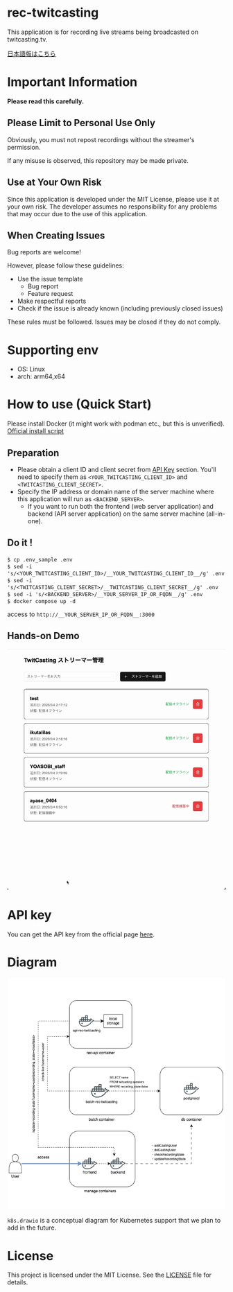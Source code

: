 # rec-twitcasting

This application is for recording live streams being broadcasted on twitcasting.tv.

[日本語版はこちら](README_ja.md)

# Important Information

**Please read this carefully.**

## Please Limit to Personal Use Only

Obviously, you must not repost recordings without the streamer's permission.

If any misuse is observed, this repository may be made private.

## Use at Your Own Risk

Since this application is developed under the MIT License, please use it at your own risk.
The developer assumes no responsibility for any problems that may occur due to the use of this application.

## When Creating Issues

Bug reports are welcome!

However, please follow these guidelines:

- Use the issue template
  - Bug report
  - Feature request
- Make respectful reports
- Check if the issue is already known (including previously closed issues)

These rules must be followed.
Issues may be closed if they do not comply.

# Supporting env

- OS: Linux
- arch: arm64,x64

# How to use (Quick Start)

Please install Docker (it might work with podman etc., but this is unverified).
[Official install script](https://github.com/docker/docker-install)

## Preparation

- Please obtain a client ID and client secret from [API Key](#api-key) section. You'll need to specify them as `<YOUR_TWITCASTING_CLIENT_ID>` and `<TWITCASTING_CLIENT_SECRET>`.
- Specify the IP address or domain name of the server machine where this application will run as `<BACKEND_SERVER>`.
  - If you want to run both the frontend (web server application) and backend (API server application) on the same server machine (all-in-one).

## Do it !

```shell
$ cp .env_sample .env
$ sed -i 's/<YOUR_TWITCASTING_CLIENT_ID>/__YOUR_TWITCASTING_CLIENT_ID__/g' .env
$ sed -i 's/<TWITCASTING_CLIENT_SECRET>/__TWITCASTING_CLIENT_SECRET__/g' .env
$ sed -i 's/<BACKEND_SERVER>/__YOUR_SERVER_IP_OR_FQDN__/g' .env
$ docker compose up -d
```

access to `http://__YOUR_SERVER_IP_OR_FQDN__:3000`

## Hands-on Demo

![Hands-on Demo](hands_on.gif)

# API key

You can get the API key from the official page [here](https://twitcasting.tv/developerapp.php).

# Diagram

![Docker Compose Diagram](docker-compose.drawio.png)

`k8s.drawio` is a conceptual diagram for Kubernetes support that we plan to add in the future.

# License

This project is licensed under the MIT License. See the [LICENSE](LICENSE) file for details.